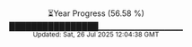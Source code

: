 <p align="center">
⏳Year Progress (56.58 %)<br>
████████████████▁▁▁▁▁▁▁▁▁▁▁▁▁▁ <br>
<sub>Updated: Sat, 26 Jul 2025 12:04:38 GMT</sub>
</p>

